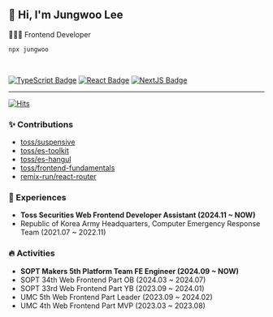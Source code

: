 ## 👋 Hi, I'm Jungwoo Lee
👨🏻‍💻 Frontend Developer

```
npx jungwoo
```

<br/>

[![TypeScript Badge](https://img.shields.io/badge/TypeScript-235A97?style=flat-square&logo=Typescript&logoColor=white)](https://www.typescriptlang.org/)
[![React Badge](https://img.shields.io/badge/React-61DAFB?style=flat-square&logo=React&logoColor=white)](https://reactjs.org/)
[![NextJS Badge](https://img.shields.io/badge/Next.js-000000?style=flat-square&logo=Next.js&logoColor=white)](https://nextjs.org/)
  

---

[![Hits](https://hits.seeyoufarm.com/api/count/incr/badge.svg?url=https%3A%2F%2Fgithub.com%2Fjungwoo3490&count_bg=%2379C83D&title_bg=%23555555&icon=&icon_color=%23E7E7E7&title=hits&edge_flat=false)](https://hits.seeyoufarm.com)



### ✨ Contributions

* [toss/suspensive](https://github.com/toss/suspensive/pulls?q=author%3Ajungwoo3490+is%3Aclosed)
* [toss/es-toolkit](https://github.com/toss/es-toolkit/pulls?q=author%3Ajungwoo3490+is%3Aclosed)
* [toss/es-hangul](https://github.com/toss/es-hangul/pulls?q=author%3Ajungwoo3490+is%3Aclosed)
* [toss/frontend-fundamentals](https://github.com/toss/frontend-fundamentals)
* [remix-run/react-router](https://github.com/remix-run/react-router/pulls?q=author%3Ajungwoo3490+is%3Aclosed)

### 🚀 Experiences

* **Toss Securities Web Frontend Developer Assistant (2024.11 ~ NOW)**
* Republic of Korea Army Headquarters, Computer Emergency Response Team (2021.07 ~ 2022.11)

### 🔥 Activities

* **SOPT Makers 5th Platform Team FE Engineer (2024.09 ~ NOW)**
* SOPT 34th Web Frontend Part OB (2024.03 ~ 2024.07)
* SOPT 33rd Web Frontend Part YB (2023.09 ~ 2024.01)
* UMC 5th Web Frontend Part Leader (2023.09 ~ 2024.02)
* UMC 4th Web Frontend Part MVP (2023.03 ~ 2023.08)
